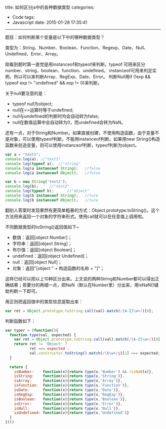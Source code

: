 title: 如何区分js中的各种数据类型
categories:
  - Code
tags:
  - Javascript
date: 2015-01-28 17:35:41
---
题目：如何判断某个变量是以下中的哪种数据类型？

类型为：String、Number、Boolean、Function、Regexp、Date、Null、Undefined、Error、Array。

<!-- more -->

刚看到题时第一直觉是用instanceof和typeof来判断。typeof 可用来区分number、string、boolean、function、undefined。
instanceof可用来判定实例，所以可以来判断Array、RegExp、Date、Error。
判断Null用if (!exp && typeof exp != "undefined" && exp != 0)来判断。

关于null要注意的是：

* typeof null为object;
* null在==运算时等于undefined;
* null与undefined的判断时均会自动转为false;
* null在数值运算中会自动转为0，而undefined会转为NaN。

还有一点，对于String和Number。如果直接创建，不使用构造函数，由于变量不是对象，可以使用typeof判断，不能用instanceof判断。如果用new String()构造函数来创造变量，则可以使用instanceof判断，typeof判断为object。

``` javascript
var a = "text1";
console.log(a);	//"text1"
console.log(typeof a);	//"string"
console.log(a instanceof String);	//false
console.log(a instanceof Object);	//false

var b = new String('text2');	
console.log(b);		//"text2"
console.log(typeof b);		//"object"
console.log(b instanceof String);	//ture
console.log(b instanceof Object);	//ture
```


翻别人答案时发现果然有更简单粗暴的方式：Object.prototype.toString()。这个方法用来返回一个对象的字符串形式。使用call就可以在任意值上调用啦。

不同数据类型的toString()返回值如下~

* 数值：返回[object Number]；
* 字符串：返回[object String]；
* 布尔值：返回[object Boolean]；
* undefined：返回[object Undefined]；
* null：返回[object Null]；
* 对象：返回"[object " + 构造函数的名称 + "]"；

这样已经可以把以上10种区分出来。上文说的两种String和Number都可以得出正确结果；若要分的再细一点，把NaN（默认在Number里）分出来，用isNaN()辅助判断一下即可。

用正则把返回值中的类型信息提取出来：

``` javascript
var ret = Object.prototype.toString.call(val).match(/[A-Z]\w+/)[0];
```

判断函数如下：

``` javascript
var typer = (function(){
  function type(val, expected) {
    var ret = Object.prototype.toString.call(val).match(/[A-Z]\w+/)[0]
    return ret != 'Object' ? 
           ret === expected :
           val.constructor.toString().match(/\b\w+/g)[1] === expected;
  }
  
  return {
    isNumber:    function(x){return type(x,'Number') && !isNaN(x)},
    isString:    function(x){return type(x,'String')},
    isArray:     function(x){return type(x,'Array')},
    isFunction:  function(x){return type(x,'Function')},
    isDate:      function(x){return type(x,'Date')},
    isRegExp:    function(x){return type(x,'RegExp')},
    isBoolean:   function(x){return type(x,'Boolean')},
    isError:     function(x){return type(x,'Error')},
    isNull:      function(x){return type(x,'Null')},
    isUndefined: function(x){return type(x,'Undefined')}
  }
})()
```